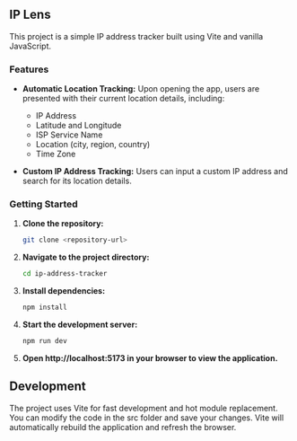 ## IP Lens

This project is a simple IP address tracker built using Vite and vanilla JavaScript.

### Features

* **Automatic Location Tracking:** Upon opening the app, users are presented with their current location details, including:
    * IP Address
    * Latitude and Longitude
    * ISP Service Name
    * Location (city, region, country)
    * Time Zone

* **Custom IP Address Tracking:** Users can input a custom IP address and search for its location details.

### Getting Started

1. **Clone the repository:**
   ```bash
   git clone <repository-url>
2. **Navigate to the project directory:**
   ```bash
   cd ip-address-tracker
4. **Install dependencies:**
   ```bash
   npm install
5. **Start the development server:**
   ```bash
   npm run dev
6. **Open http://localhost:5173 in your browser to view the application.**

## Development
The project uses Vite for fast development and hot module replacement. You can modify the code in the src folder and save your changes. Vite will automatically rebuild the application and refresh the browser.
